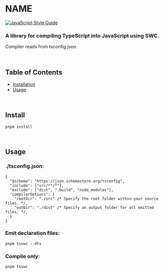 
# NAME
[![JavaScript Style Guide](https://cdn.rawgit.com/standard/standard/master/badge.svg)](https://github.com/standard/standard)

### A library for compiling TypeScript into JavaScript using SWC.
Compiler reads from tsconfig.json.

<br />

## Table of Contents
- [ Installation ](#install)
- [ Usage ](#usage)

<br />

<a name="install"></a>
## Install

```console
pnpm install
```

<br />

<a name="usage"></a>
## Usage

### ./tsconfig.json:

```jsonc
{
  "$schema": "https://json.schemastore.org/tsconfig",
  "include": ["src/**/*"],
  "exclude": ["dist", ".build", "node_modules"],
  "compilerOptions": {
    "rootDir": "./src" /* Specify the root folder within your source files. */,
    "outDir": "./dist" /* Specify an output folder for all emitted files. */,
  }
}
```

### Emit declaration files:

```console
pnpm tsswc --dts
```

### Compile only:

```console
pnpm tsswc
```
